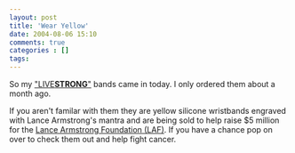```yaml
---
layout: post
title: 'Wear Yellow'
date: 2004-08-06 15:10
comments: true
categories : []
tags:
---
```

So my <a target="new" href="http://www.wearyellow.com">"LIVE<b>STRONG</b>"</a> bands came in today. I only ordered them about a month ago.

If you aren't familar with them they are yellow silicone wristbands engraved with Lance Armstrong's mantra and are being sold to help raise $5 million for the <a target="new" href="http://www.laf.org">Lance Armstrong Foundation (LAF)</a>. If you have a chance pop on over to check them out and help fight cancer.

